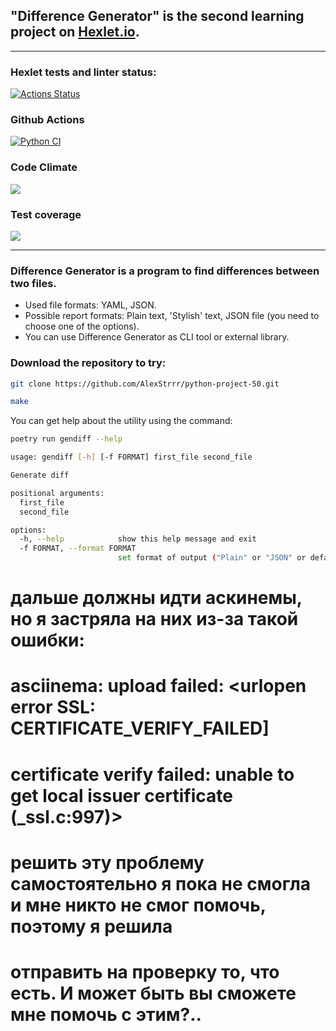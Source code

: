 ## "Difference Generator" is the second learning project on [Hexlet.io](https://ru.hexlet.io).
___

### Hexlet tests and linter status:
[![Actions Status](https://github.com/AlexStrrr/python-project-50/workflows/hexlet-check/badge.svg)](https://github.com/AlexStrrr/python-project-50/actions)

### Github Actions
[![Python CI](https://github.com/AlexStrrr/python-project-50/actions/workflows/PyCI.yml/badge.svg)](https://github.com/AlexStrrr/python-project-50/actions/workflows/PyCI.yml)

### Code Climate
<a href="https://codeclimate.com/github/AlexStrrr/python-project-50/maintainability"><img src="https://api.codeclimate.com/v1/badges/336a6da224c307d81245/maintainability" /></a>

### Test coverage
<a href="https://codeclimate.com/github/AlexStrrr/python-project-50/test_coverage"><img src="https://api.codeclimate.com/v1/badges/336a6da224c307d81245/test_coverage" /></a>

___


### Difference Generator is a program to find differences between two files.

* Used file formats: YAML, JSON.
* Possible report formats: Plain text, 'Stylish' text, JSON file (you need to choose one of the options).
* You can use Difference Generator as CLI tool or external library.

### Download the repository to try:

```bash
git clone https://github.com/AlexStrrr/python-project-50.git
```

```bash
make
```

You can get help about the utility using the command:

```bash
poetry run gendiff --help
```

```bash
usage: gendiff [-h] [-f FORMAT] first_file second_file

Generate diff

positional arguments:
  first_file
  second_file

options:
  -h, --help            show this help message and exit
  -f FORMAT, --format FORMAT
                        set format of output ("Plain" or "JSON" or default: "Stylish")
```

# дальше должны идти аскинемы, но я застряла на них из-за такой ошибки:
# asciinema: upload failed: <urlopen error SSL: CERTIFICATE_VERIFY_FAILED] 
# certificate verify failed: unable to get local issuer certificate (_ssl.c:997)>
# решить эту проблему самостоятельно я пока не смогла и мне никто не смог помочь, поэтому я решила
# отправить на проверку то, что есть. И может быть вы сможете мне помочь с этим?..
